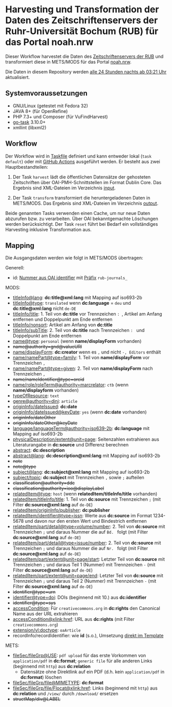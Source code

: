 # Harvesting und Transformation der Daten des Zeitschriftenservers der Ruhr-Universität Bochum (RUB) für das Portal noah.nrw

Dieser Workflow harvestet die Daten des [Zeitschriftenservers der RUB](https://www.ub.ruhr-uni-bochum.de/Informationen/publishing.html) und transformiert diese in METS/MODS für das Portal [noah.nrw](https://noah.nrw/).

Die Daten in diesem Repository werden [alle 24 Stunden nachts ab 03:21 Uhr](.github/workflows/default.yml#L6) aktualisiert.

## Systemvoraussetzungen

- GNU/Linux (getestet mit Fedora 32)
- JAVA 8+ (für OpenRefine)
- PHP 7.3+ und Composer (für VuFindHarvest)
- [go-task](https://github.com/go-task/task) 3.10.0+
- xmllint (libxml2)

## Workflow

Der Workflow wird in [Taskfile](Taskfile.yml) definiert und kann entweder lokal (`task default`) oder mit [GitHub Actions](.github/workflows/) ausgeführt werden. Er besteht aus zwei Hauptbestandteilen:

1. Der Task `harvest` lädt die öffentlichen Datensätze der gehosteten Zeitschriften über OAI-PMH-Schnittstellen im Format Dublin Core. Das Ergebnis sind XML-Dateien im Verzeichnis [input](input).

2. Der Task `transform` transformiert die heruntergeladenen Daten in METS/MODS. Das Ergebnis sind XML-Dateien im Verzeichnis [output](output).

Beide genannten Tasks verwenden einen Cache, um nur neue Daten abzurufen bzw. zu verarbeiten. Über OAI bekanntgemachte Löschungen werden berücksichtigt. Der Task `reset` führt bei Bedarf ein vollständiges Harvesting inklusive Transformation aus.

## Mapping

Die Ausgangsdaten werden wie folgt in METS/MODS übertragen:

Generell:

* id: [Nummer aus OAI identifier](config/harvest.ini) mit [Präfix](config/02-id.json) `rub-journals_`

MODS:

* [titleInfo@lang](config/04-titleInfo.json): **dc:title@xml:lang** mit Mapping auf iso693-2b
* [titleInfo@type](config/04-titleInfo.json): `translated` wenn **dc:language** = `deu` und **dc:title@xml:lang** nicht `de-DE`
* [titleInfo/title](config/04-titleInfo.json): 1. Teil von **dc:title** vor Trennzeichen `: `, Artikel am Anfang entfernen und Doppelpunkt am Ende entfernen
* [titleInfo/nonsort](config/04-titleInfo.json): Artikel am Anfang von **dc:title**
* [titleInfo/subTitle](config/04-titleInfo.json): 2. Teil von **dc:title** nach Trennzeichen `: ` und Doppelpunkt am Ende entfernen
* [name@type](config/04-name.json): `personal` (wenn **name/displayForm** vorhanden)
* ~~name@authority=gnd@valueURI~~
* [name/displayForm](config/04-name.json): **dc:creator** wenn es `,` und nicht `-, Editors` enthält
* [name/namePart@type=family](config/04-name.json): 1. Teil von **name/displayForm** vor Trennzeichen `, `
* [name/namePart@type=given](config/04-name.json): 2. Teil von **name/displayForm** nach Trennzeichen `, `
* ~~name/nameIdentifier@type=orcid~~
* [name/role/roleTerm@authority=marcrelator](config/04-name.json): `ctb` (wenn **name/displayform** vorhanden)
* [typeOfResource](config/template.txt): `text`
* [genre@authority=dini](config/04-genre.json): `article`
* [originInfo/dateIssued](config/04-originInfo.json): **dc:date**
* [originInfo/dateIssued@keyDate](config/04-originInfo.json): `yes` (wenn **dc:date** vorhanden)
* ~~originInfo/dateOther~~
* ~~originInfo/dateOther@keyDate~~
* [language/languageTerm@authority=iso639-2b](config/04-language.json): **dc:language** mit Mapping auf iso693-2b
* [physicalDescription/extent@unit=page](config/04-physicalDescription.json): Seitenzahlen extrahieren aus Literaturangabe in **dc:source** und Differenz berechnen
* [abstract](config/04-abstract.json): **dc:description**
* [abstract@lang](config/04-abstract.json): **dc:description@xml:lang** mit Mapping auf iso693-2b
* ~~note~~
* ~~note@type~~
* [subject@lang](config/04-subject.json): **dc:subject@xml:lang** mit Mapping auf iso693-2b
* [subject/topic](config/04-subject.json): **dc:subject** mit Trennzeichen `,` sowie `;` aufteilen
* ~~classification@authority=ddc~~
* ~~classification@authority=ioo@displayLabel~~
* [relatedItem@type](config/04-relatedItem.json): `host` (wenn **relatedItem/titleInfo/title** vorhanden)
* [relatedItem/titleInfo/title](config/04-relatedItem.json): 1. Teil von **dc:source** mit Trennzeichen `;` (mit Filter **dc:source@xml:lang** auf `de-DE`)
* [relatedItem/originInfo/publisher](config/04-relatedItem.json): **dc:publisher**
* [relatedItem/identifier@type=issn](config/04-relatedItem.json): Werte aus **dc:source** im Format 1234-5678 und davon nur den ersten Wert und Bindestrich entfernen
* [relatedItem/part/detail@type=volume/number](config/04-relatedItem.json): 2. Teil von **dc:source** mit Trennzeichen `;` und daraus Nummer die auf `Bd. ` folgt (mit Filter **dc:source@xml:lang** auf `de-DE`)
* [relatedItem/part/detail@type=issue/number](config/04-relatedItem.json): 2. Teil von **dc:source** mit Trennzeichen `;` und daraus Nummer die auf `Nr. ` folgt (mit Filter **dc:source@xml:lang** auf `de-DE`)
* [relatedItem/part/extent@unit=page/start](config/04-relatedItem.json): Letzter Teil von **dc:source** mit Trennzeichen `;` und daraus Teil 1 (Nummer) mit Trennzeichen `-` (mit Filter **dc:source@xml:lang** auf `de-DE`)
* [relatedItem/part/extent@unit=page/end](config/04-relatedItem.json):  Letzter Teil von **dc:source** mit Trennzeichen `;` und daraus Teil 2 (Nummer) mit Trennzeichen `-` (mit Filter **dc:source@xml:lang** auf `de-DE`)
* ~~identifier@type=urn~~
* [identifier@type=doi](config/04-identifier.json): DOIs (beginnend mit 10.) aus **dc:identifier**
* ~~identifier@type=sys~~
* [accessCondition](config/04-accessCondition.json): Für `creativecommons.org` in **dc:rights** den Canonical Name aus der URL extrahieren
* [accessCondition@xlink:href](config/04-accessCondition.json): URL aus **dc:rights** (mit Filter `creativecommons.org`)
* [extension/vl:doctype](config/04-extension.json): `oaArticle`
* recordInfo/recordIdentifier: wie **id** (s.o.), Umsetzung [direkt im Template](config/template.txt)

METS:

* [fileSec/fileGrp@USE](config/04-fileSec.json): `pdf upload` für das erste Vorkommen von `application/pdf` in **dc:format**; `generic file` für alle anderen Links (beginnend mit `http`) aus **dc:relation**
  * Datensätze ohne Direktlink auf ein PDF (d.h. kein `application/pdf` in **dc:format**) löschen
* [fileSec/fileGrp/file@MIMETYPE](config/04-fileSec.json): **dc:format**
* [fileSec/fileGrp/file/Flocat@xlink:href](config/04-fileSec.json): Links (beginnend mit `http`) aus **dc:relation** und `/view/` durch `/download/` ersetzen
* ~~structMap/div@LABEL~~
